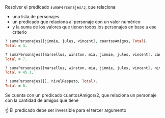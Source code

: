 Resolver el predicado `sumaPersonajes/3`, que relaciona

* una lista de personajes
* un predicado que relaciona al personaje con un valor numérico
* y la suma de los valores que tienen todos los personajes en base a ese criterio

``` prolog
? sumaPersonajes([jimmie, jules, vincent], cuantosAmigos, Total).
Total = 3.

? sumaPersonajes([marsellus, winston, mia, jimmie, jules, vincent], cantidadEncargos, Total).
Total = 7.

? sumaPersonajes([marsellus, winston, mia, jimmie, jules, vincent], nivelRespeto, Total).
Total = 45.1.

? sumaPersonajes([], nivelRespeto, Total).
Total = 0.
```

Se cuenta con un predicado cuantosAmigos/2, que relaciona un personaje con la 
cantidad de amigos que tiene

:point_up: El predicado debe ser inversible para el tercer argumento

